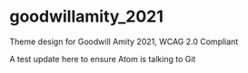 # goodwillamity_2021
Theme design for Goodwill Amity 2021, WCAG 2.0 Compliant

A test update here to ensure Atom is talking to Git
